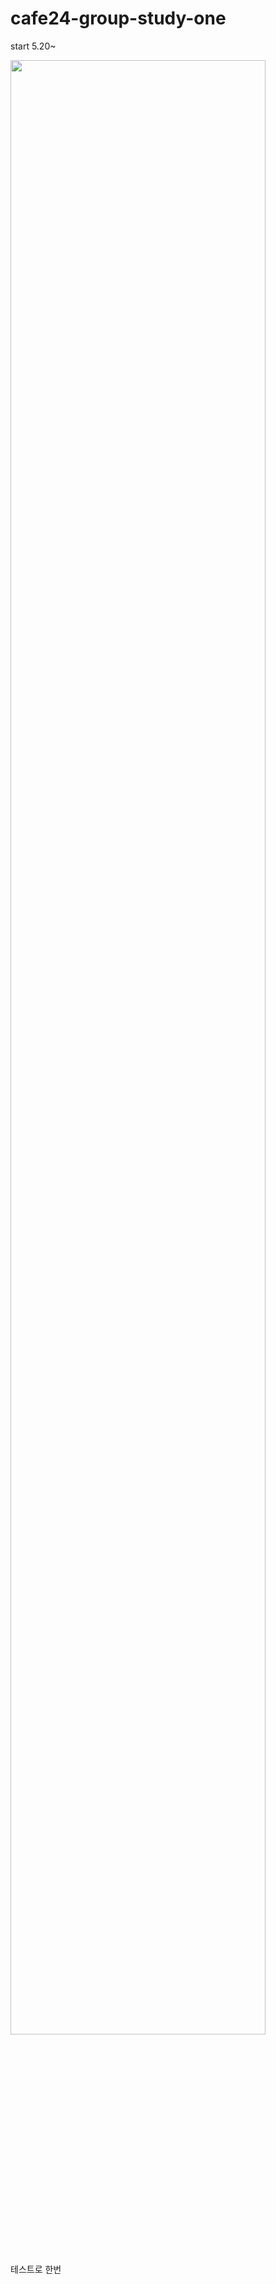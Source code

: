 # cafe24-group-study-one
start 5.20~

<img src="https://user-images.githubusercontent.com/18259297/58015332-e8291380-7b35-11e9-8aa8-b564d647bdef.jpg" width="90%"></img>

테스트로 한번 
